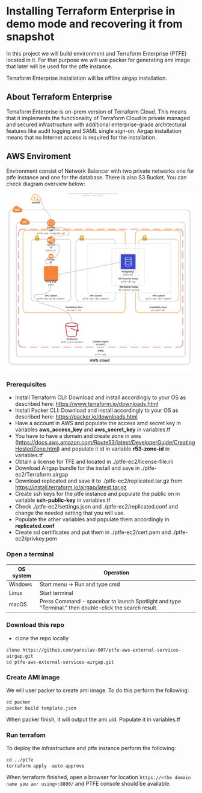 
# Installing Terraform Enterprise in demo mode and recovering it from snapshot 

In this project we will build environment and Terraform Enterprise (PTFE) located in it. For that purpose we will use packer for generating ami image that later will be used for the ptfe instance.

Terraform Enterprise installation will be offline airgap installation.

## About Terraform Enterprise
Terraform Enterprise is on-prem version of Terraform Cloud. This means that it implements the functionality of Terraform Cloud in private managed and secured infrastructure with additional enterprise-grade architectural features like audit logging and SAML single sign-on.
Airgap installation means that no Internet access is required for the installation.

## AWS Enviroment
Environment consist of Network Balancer with two private networks one for ptfe instance and one for the database. There is also S3 Bucket. You can check diagram overview below:

![alt text](./pictures/ptfe.png "Diagram of the Environment")


### Prerequisites
- Install Terraform CLI:
Download and install accordingly to your OS as described here:
https://www.terraform.io/downloads.html
- Install Packer CLI:
Download and install accordingly to your OS as described here:
https://packer.io/downloads.html
- Have a account in AWS and populate the access amd secret key in variables **aws_access_key** and **aws_secret_key** in variables.tf
- You have to have a domain and create zone in aws (https://docs.aws.amazon.com/Route53/latest/DeveloperGuide/CreatingHostedZone.html) and populate it id in variable **r53-zone-id** in variables.tf
- Obtain a license for TFE and located in ./ptfe-ec2/license-file.rli
- Download Airgap bundle for the install and save in ./ptfe-ec2/Terraform.airgap
- Download replicated and save it to ./ptfe-ec2/replicated.tar.gz from https://install.terraform.io/airgap/latest.tar.gz
- Create ssh keys for the ptfe instance and populate the public on in variable **ssh-public-key** in variables.tf
- Check ./ptfe-ec2/settings.json and ./ptfe-ec2/replicated.conf and change the needed setting that you will use.
- Populate the other variables and populate them accordingly in **replicated.conf**
- Create ssl certificates and put them in ./ptfe-ec2/cert.pem and  ./ptfe-ec2/privkey.pem

### Open a terminal


 OS system | Operation
 ------------ | -------------
| Windows | Start menu -> Run and type cmd |
| Linux  |Start terminal |
| macOS | Press Command - spacebar to launch Spotlight and type "Terminal," then double-click the search result. |

### Download this repo
- clone the repo locally
```
clone https://github.com/yaroslav-007/ptfe-aws-external-services-airgap.git
cd ptfe-aws-external-services-airgap.git
```
### Create AMI image 
We will user packer to create ami image. To do this perform the following:
```
cd packer
packer build template.json
```

When packer finish, it will output the ami uid. Populate it in variables.tf

### Run terrafom 

To deploy the infrastructure and ptfe instance perform the following:

```
cd ../ptfe
terraform apply -auto-approve
```

When terraform finished, open a browser for location `https://<the domain name you aer using>:8800/` and PTFE console should be available.

